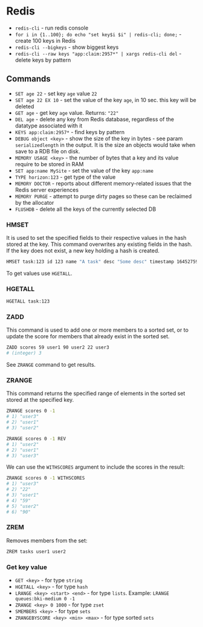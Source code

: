 # Redis

- `redis-cli` - run redis console
- `for i in {1..100}; do echo "set key$i $i" | redis-cli; done;` - create 100 keys in Redis
- `redis-cli --bigkeys` - show biggest keys
- `redis-cli --raw keys "app:claim:2957*" | xargs redis-cli del` - delete keys by pattern

## Commands

- `SET age 22` - set key `age` value `22`
- `SET age 22 EX 10` - set the value of the key `age`, in 10 sec. this key will be deleted
- `GET age` - get key `age` value. Returns: `"22"`
- `DEL age` - delete any key from Redis database, regardless of the datatype associated with it
- `KEYS app:claim:2957*` - find keys by pattern
- `DEBUG object <key>` - show the size of the key in bytes - see param `serializedlength` in the output. It is the size an objects would take when save to a RDB file on disk.
- `MEMORY USAGE <key>` - the number of bytes that a key and its value require to be stored in RAM
- `SET app:name MySite` - set the value of the key `app:name`
- `TYPE horizon:123` - get type of the value
- `MEMORY DOCTOR` - reports about different memory-related issues that the Redis server experiences
- `MEMORY PURGE` - attempt to purge dirty pages so these can be reclaimed by the allocator
- `FLUSHDB` - delete all the keys of the currently selected DB

### HMSET

It is used to set the specified fields to their respective values in the hash stored at the key. 
This command overwrites any existing fields in the hash. 
If the key does not exist, a new key holding a hash is created.

```bash
HMSET task:123 id 123 name "A task" desc "Some desc" timestamp 1645275972000
```

To get values use `HGETALL`.

### HGETALL

```bash
HGETALL task:123
```

### ZADD

This command is used to add one or more members to a sorted set, or to update the score for members that already exist in the sorted set.

```bash
ZADD scores 59 user1 90 user2 22 user3
# (integer) 3
```

See `ZRANGE` command to get results.

### ZRANGE

This command returns the specified range of elements in the sorted set stored at the specified key.

```bash
ZRANGE scores 0 -1
# 1) "user3"
# 2) "user1"
# 3) "user2"

ZRANGE scores 0 -1 REV
# 1) "user2"
# 2) "user1"
# 3) "user3"
```

We can use the `WITHSCORES` argument to include the scores in the result:

```bash
ZRANGE scores 0 -1 WITHSCORES
# 1) "user3"
# 2) "22"
# 3) "user1"
# 4) "59"
# 5) "user2"
# 6) "90"
```

### ZREM

Removes members from the set:

```bash
ZREM tasks user1 user2
```

### Get key value

- `GET <key>` - for type `string` 
- `HGETALL <key>` - for type `hash`
- `LRANGE <key> <start> <end>` - for type `lists`. Example: `LRANGE queues:bki-medium 0 -1`
- `ZRANGE <key> 0 1000` - for type `zset`
- `SMEMBERS <key>` - for type `sets` 
- `ZRANGEBYSCORE <key> <min> <max>` - for type sorted `sets`
